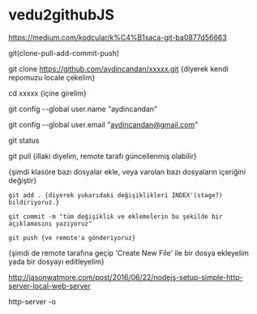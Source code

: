 # vedu2githubJS

https://medium.com/kodcular/k%C4%B1saca-git-ba0877d56663

git(clone-pull-add-commit-push)

git clone https://github.com/aydincandan/xxxxx.git {diyerek kendi repomuzu locale çekelim}

cd xxxxx {içine girelim}

git config --global user.name "aydincandan"

git config --global user.email "aydincandan@gmail.com"

<repeat point>

git status

git pull {illaki diyelim, remote tarafı güncellenmiş olabilir}

{şimdi klasöre bazı dosyalar ekle, veya varolan bazı dosyaların içeriğini değiştir}

	git add . {diyerek yukarıdaki değişiklikleri INDEX'(stage?) bildiriyoruz.}

	git commit -m "tüm değişiklik ve eklemelerin bu şekilde bir açıklamasını yazıyoruz"

	git push {ve remote'a gönderiyoruz}

{şimdi de remote tarafına geçip 'Create New File' ile bir dosya ekleyelim yada bir dosyayı editleyelim}

<goto repeat>


http://jasonwatmore.com/post/2016/06/22/nodejs-setup-simple-http-server-local-web-server

http-server -o
